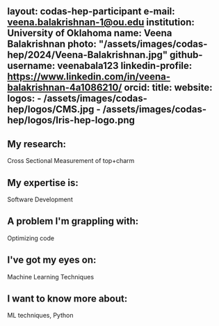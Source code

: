 layout: codas-hep-participant
e-mail: veena.balakrishnan-1@ou.edu
institution: University of Oklahoma
name: Veena Balakrishnan
photo: "/assets/images/codas-hep/2024/Veena-Balakrishnan.jpg"
github-username: veenabala123
linkedin-profile: https://www.linkedin.com/in/veena-balakrishnan-4a1086210/
orcid:
title:
website:
logos:
    - /assets/images/codas-hep/logos/CMS.jpg
    - /assets/images/codas-hep/logos/Iris-hep-logo.png
---
## My research:
Cross Sectional Measurement of top+charm

## My expertise is:
Software Development

## A problem I'm grappling with:
Optimizing code

## I've got my eyes on:
Machine Learning Techniques

## I want to know more about:
ML techniques, Python
